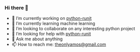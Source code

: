 ### Hi there 👋

- 🔭 I’m currently working on [python-runit](https://github.com/theonlyamos/runit)
- 🌱 I’m currently learning machine learning
- 👯 I’m looking to collaborate on any interesting python project
- 🤔 I’m looking for help with [python-runit](https://github.com/theonlyamos/runit)
- 💬 Ask me about anything
- 📫 How to reach me: theonlyamos@gmail.com
<!--
- 😄 Pronouns: ...
- ⚡ Fun fact: ...
-->
